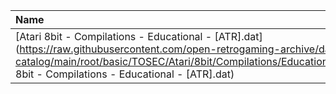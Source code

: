 |Name|Size|
|:---|---:|
|[Atari 8bit - Compilations - Educational - [ATR].dat](https://raw.githubusercontent.com/open-retrogaming-archive/dat-catalog/main/root/basic/TOSEC/Atari/8bit/Compilations/Educational/[ATR]/Atari 8bit - Compilations - Educational - [ATR].dat)|1269|
